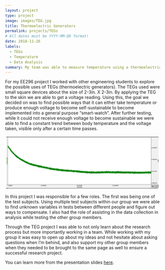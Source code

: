 ```yaml
---
layout: project
type: project
image: images/TEG.jpg
title: Thermoelectric Generators
permalink: projects/TEGs
# All dates must be YYYY-MM-DD format!
date: 2018-11-26
labels:
  - TEGs
  - Temperature
  - Data Analysis
summary: My team was able to measure temperature using a thermoelectric generator.
---
```




For my EE296 project I worked with other engineering students to explore the possible uses of TEGs (thermoelectric generators). The TEGs used were small square devices about the size of 2-3in. X 2-3in. By applying the TEG to the skin we are able to get a voltage reading. Using this, the goal we decided on was to find possible ways that it can either take temperature or produce enough voltage to become self-sustainable to become implemented into a general purpose “smart-watch”. After further testing, while it could not receive enough voltage to become sustainable we were able to find a constant trend between body temperature and the voltage taken, visible only after a certain time passes. 

  <img class="ui image" src="../images/voltage.png">

In this project I was responsible for a few roles. The first was being one of the test subjects. Using multiple test subjects within our group we were able to find unknown variables in tests between different people and figure out ways to compensate. I also had the role of assisting in the data collection in analysis while testing the other group members. 

Through the TEG project I was able to not only learn about the research process but more importantly working in a team. While working with my group it was easy to open up about my ideas and not hesitate about asking questions when I’m behind, and also support my other group members when they needed to be brought to the same page as well to ensure a successful research project. 


You can learn more from the presentation slides [here](https://docs.google.com/presentation/d/1Wd9EiDuet3_Qhaa8MyA_xCWG95ytlmQTeTipVkD3kEA/edit?usp=sharing).



